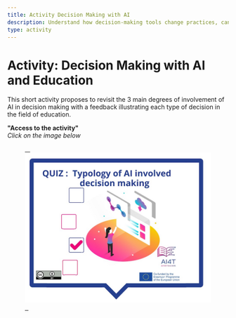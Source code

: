 ```yaml
---
title: Activity Decision Making with AI
description: Understand how decision-making tools change practices, can improve them but have to be questioned
type: activity
---
```


# Activity: Decision Making with AI and Education

This short activity proposes to revisit the 3 main degrees of involvement of AI in decision making with a feedback illustrating each type of decision in the field of education.

**"Access to the activity"**  
_Click on the image below_

<a href="4-1-2-activity-making-decision-with-ai/4-1-2-decision-making-and-education.html" target="_blank"><figure> 
  <img src="images/VisuelQUIZTypologyofAIinvolveddecisionmaking.jpg" alt="Illustration for Decision Making with AI and Education Activity"/>  
</figure></a>
